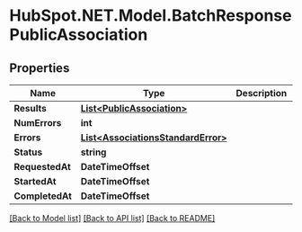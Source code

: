 # HubSpot.NET.Model.BatchResponsePublicAssociation

## Properties

Name | Type | Description | Notes
------------ | ------------- | ------------- | -------------
**Results** | [**List&lt;PublicAssociation&gt;**](PublicAssociation.md) |  | 
**NumErrors** | **int** |  | [optional] 
**Errors** | [**List&lt;AssociationsStandardError&gt;**](AssociationsStandardError.md) |  | [optional] 
**Status** | **string** |  | 
**RequestedAt** | **DateTimeOffset** |  | [optional] 
**StartedAt** | **DateTimeOffset** |  | 
**CompletedAt** | **DateTimeOffset** |  | 

[[Back to Model list]](../README.md#documentation-for-models) [[Back to API list]](../README.md#documentation-for-api-endpoints) [[Back to README]](../README.md)

